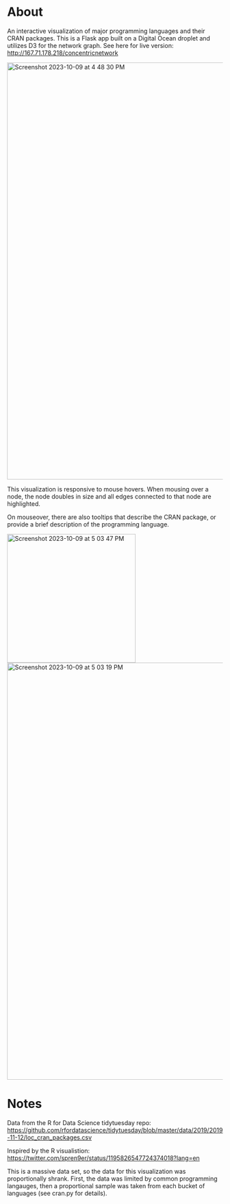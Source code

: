 # About

An interactive visualization of major programming languages and their CRAN packages. This is a Flask app built on a Digital Ocean droplet and utilizes D3 for the network graph. See here for live version: http://167.71.178.218/concentricnetwork

<img width="972" alt="Screenshot 2023-10-09 at 4 48 30 PM" src="https://github.com/labonibayen/flask_network_graph/assets/26695981/6e64dcdc-c69a-4833-9257-d64e8be67ae6">

This visualization is responsive to mouse hovers. When mousing over a node, the node doubles in size and all edges connected to that node are highlighted.

On mouseover, there are also tooltips that describe the CRAN package, or provide a brief description of the programming language.

<img width="300" alt="Screenshot 2023-10-09 at 5 03 47 PM" src="https://github.com/labonibayen/flask_network_graph/assets/26695981/b82f0ec8-b97c-42c1-9c78-92f20f052511">
<img width="972" alt="Screenshot 2023-10-09 at 5 03 19 PM" src="https://github.com/labonibayen/flask_network_graph/assets/26695981/02662019-b316-4cf9-ade4-b639d486b13a">

# Notes

Data from the R for Data Science tidytuesday repo: https://github.com/rfordatascience/tidytuesday/blob/master/data/2019/2019-11-12/loc_cran_packages.csv

Inspired by the R visualistion: https://twitter.com/spren9er/status/1195826547724374018?lang=en

This is a massive data set, so the data for this visualization was proportionally shrank. First, the data was limited by common programming langauges, then a proportional sample was taken from each bucket of languages (see cran.py for details).










